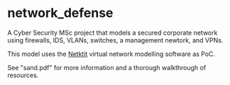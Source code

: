 # network_defense
A Cyber Security MSc project that models a secured corporate network using firewalls, IDS, VLANs, switches, a management newtork, and VPNs.

This model uses the [Netktit](https://github.com/netkit-jh]) virtual network modelling software as PoC. 

See "sand.pdf" for more information and a thorough walkthrough of resources.

